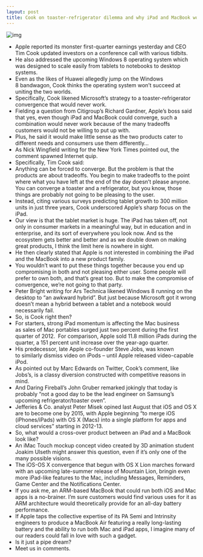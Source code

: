 ```yaml
---
layout: post
title: Cook on toaster-refrigerator dilemma and why iPad and MacBook won't converge
---
```

![img](http://media.idownloadblog.com/wp-content/uploads/2012/04/Oven-illustration.png)
* Apple reported its monster first-quarter earnings yesterday and CEO Tim Cook updated investors on a conference call with various tidbits.
* He also addressed the upcoming Windows 8 operating system which was designed to scale easily from tablets to notebooks to desktop systems.
* Even as the likes of Huawei allegedly jump on the Windows 8 bandwagon, Cook thinks the operating system won’t succeed at uniting the two worlds.
* Specifically, Cook likened Microsoft’s strategy to a toaster-refrigerator convergence that would never work.
* Fielding a question from Citigroup’s Richard Gardner, Apple’s boss said that yes, even though iPad and MacBook could converge, such a combination would never work because of the many tradeoffs customers would not be willing to put up with.
* Plus, he said it would make little sense as the two products cater to different needs and consumers use them differently…
* As Nick Wingfield writing for the New York Times pointed out, the comment spawned Internet quip.
* Specifically, Tim Cook said:
* Anything can be forced to converge. But the problem is that the products are about tradeoffs. You begin to make tradeoffs to the point where what you have left at the end of the day doesn’t please anyone. You can converge a toaster and a refrigerator, but you know, those things are probably not going to be pleasing to the user.
* Instead, citing various surveys predicting tablet growth to 300 million units in just three years, Cook underscored Apple’s sharp focus on the iPad.
* Our view is that the tablet market is huge. The iPad has taken off, not only in consumer markets in a meaningful way, but in education and in enterprise, and its sort of everywhere you look now. And ss the ecosystem gets better and better and as we double down on making great products, I think the limit here is nowhere in sight.
* He then clearly stated that Apple is not interested in combining the iPad and the MacBook into a new product family.
* You wouldn’t want to put these things together because you end up compromising in both and not pleasing either user. Some people will prefer to own both, and that’s great too. But to make the compromise of convergence, we’re not going to that party.
* Peter Bright writing for Ars Technica likened Windows 8 running on the desktop to “an awkward hybrid”. But just because Microsoft got it wrong doesn’t mean a hybrid between a tablet and a notebook would necessarily fail.
* So, is Cook right then?
* For starters, strong iPad momentum is affecting the Mac business as sales of Mac portables surged just two percent during the first quarter of 2012.  For comparison, Apple sold 11.8 million iPads during the quarter, a 151 percent unit increase over the year-ago quarter.
* His predecessor, late Apple co-founder Steve Jobs, was known to similarly dismiss video on iPods – until Apple released video-capable iPod.
* As pointed out by Marc Edwards on Twitter, Cook’s comment, like Jobs’s, is a classy diversion constructed with competitive reasons in mind.
* And Daring Fireball’s John Gruber remarked jokingly that today is probably “not a good day to be the lead engineer on Samsung’s upcoming refrigerator/toaster oven”.
* Jefferies & Co. analyst Peter Misek opined last August that iOS and OS X are to become one by 2015, with Apple beginning “to merge iOS (iPhones/iPads) with OS X (Macs) into a single platform for apps and cloud services” starting in 2012-13.
* So, what would a cross-over product between an iPad and a MacBook look like?
* An iMac Touch mockup concept video created by 3D animation student Joakim Ulseth might answer this question, even if it’s only one of the many possible visions.
* The iOS-OS X convergence that begun with OS X Lion marches forward with an upcoming late-summer release of Mountain Lion, bringin even more iPad-like features to the Mac, including Messages, Reminders, Game Center and the Notifications Center.
* If you ask me, an ARM-based MacBook that could run both iOS and Mac apps is a no-brainer. I’m sure customers would find various uses for it as ARM architecture would theoretically provide for an all-day battery performance.
* If Apple taps the collective expertise of its PA Semi and Intrinsity engineers to produce a MacBook Air featuring a really long-lasting battery and the ability to run both Mac and iPad apps, I imagine many of our readers could fall in love with such a gadget.
* Is it just a pipe dream?
* Meet us in comments.


